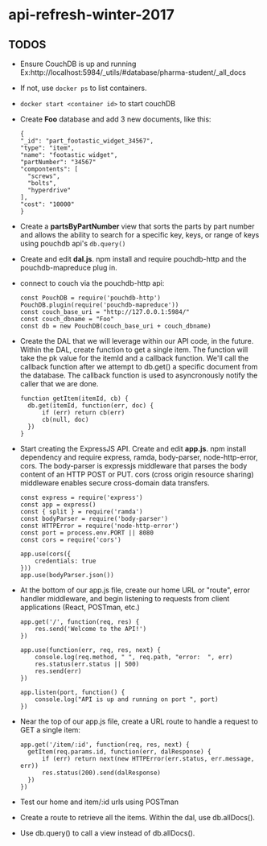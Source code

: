 # api-refresh-winter-2017

## TODOS

- Ensure CouchDB is up and running Ex:http://localhost:5984/_utils/#database/pharma-student/_all_docs 
- If not, use `docker ps` to list containers.  
- `docker start <container id>` to start couchDB
- Create **Foo** database and add 3 new documents, like this:
  
  ```
  {
  "_id": "part_footastic_widget_34567",
  "type": "item",
  "name": "footastic widget",
  "partNumber": "34567" 
  "compontents": [
    "screws",
    "bolts",
    "hyperdrive"
  ],
  "cost": "10000"
  }
  ```

- Create a **partsByPartNumber** view that sorts the parts by part number and allows the ability to search for a specific key, keys, or range of keys using pouchdb api's `db.query()`
- Create and edit **dal.js**. npm install and require pouchdb-http and the pouchdb-mapreduce plug in.
- connect to couch via the pouchdb-http api: 

  ```
  const PouchDB = require('pouchdb-http')
  PouchDB.plugin(require('pouchdb-mapreduce'))
  const couch_base_uri = "http://127.0.0.1:5984/"
  const couch_dbname = "Foo" 
  const db = new PouchDB(couch_base_uri + couch_dbname)
  ```
  
- Create the DAL that we will leverage within our API code, in the future. Within the DAL, create function to get a single item.  The function will take the pk value for the itemId and a callback function.  We'll call the callback function after we attempt to db.get() a specific document from the database.   The callback function is used to asyncronously notify the caller that we are done.  
  
  ```
  function getItem(itemId, cb) {
    db.get(itemId, function(err, doc) {
        if (err) return cb(err)
        cb(null, doc)
    })
  }
  ```

- Start creating the ExpressJS API.  Create and edit **app.js**. npm install dependency and require express, ramda, body-parser, node-http-error, cors.  The body-parser is expressjs middleware that parses the body content of an HTTP POST or PUT.  cors (cross origin resource sharing) middleware enables secure cross-domain data transfers.

  ```
  const express = require('express')
  const app = express()
  const { split } = require('ramda')
  const bodyParser = require('body-parser')
  const HTTPError = require('node-http-error')
  const port = process.env.PORT || 8080
  const cors = require('cors')

  app.use(cors({
      credentials: true
  }))
  app.use(bodyParser.json())
  ```
  
- At the bottom of our app.js file, create our home URL or "route", error handler middleware, and begin listening to requests from client applications (React, POSTman, etc.)

  ```  
  app.get('/', function(req, res) {
      res.send('Welcome to the API!')
  })

  app.use(function(err, req, res, next) {
      console.log(req.method, " ", req.path, "error:  ", err)
      res.status(err.status || 500)
      res.send(err)
  })

  app.listen(port, function() {
      console.log("API is up and running on port ", port)
  })
  ```
  
- Near the top of our app.js file, create a URL route to handle a request to GET a single item:

  ```
  app.get('/item/:id', function(req, res, next) {
    getItem(req.params.id, function(err, dalResponse) {
        if (err) return next(new HTTPError(err.status, err.message, err))
        res.status(200).send(dalResponse)
    })
  })
  ```

- Test our home and item/:id urls using POSTman
- Create a route to retrieve all the items.  Within the dal, use db.allDocs(). 
- Use db.query() to call a view instead of db.allDocs(). 
